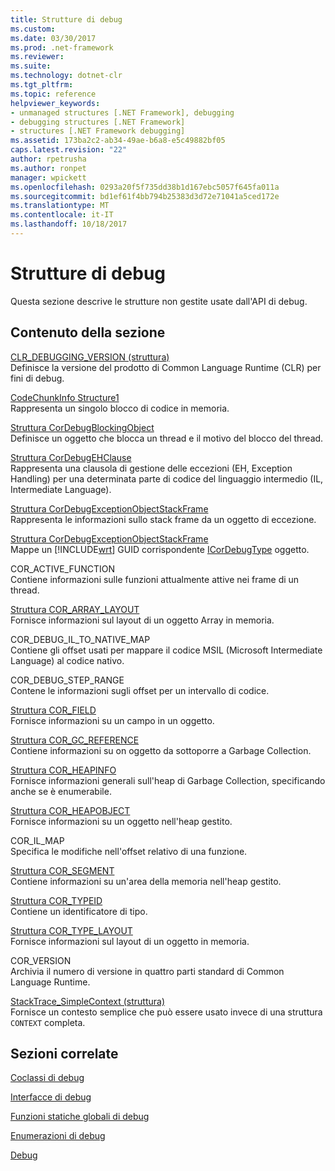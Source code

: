 ```yaml
---
title: Strutture di debug
ms.custom: 
ms.date: 03/30/2017
ms.prod: .net-framework
ms.reviewer: 
ms.suite: 
ms.technology: dotnet-clr
ms.tgt_pltfrm: 
ms.topic: reference
helpviewer_keywords:
- unmanaged structures [.NET Framework], debugging
- debugging structures [.NET Framework]
- structures [.NET Framework debugging]
ms.assetid: 173ba2c2-ab34-49ae-b6a8-e5c49882bf05
caps.latest.revision: "22"
author: rpetrusha
ms.author: ronpet
manager: wpickett
ms.openlocfilehash: 0293a20f5f735dd38b1d167ebc5057f645fa011a
ms.sourcegitcommit: bd1ef61f4bb794b25383d3d72e71041a5ced172e
ms.translationtype: MT
ms.contentlocale: it-IT
ms.lasthandoff: 10/18/2017
---
```

# <a name="debugging-structures"></a>Strutture di debug
Questa sezione descrive le strutture non gestite usate dall'API di debug.  
  
## <a name="in-this-section"></a>Contenuto della sezione  
 [CLR_DEBUGGING_VERSION (struttura)](../../../../docs/framework/unmanaged-api/debugging/clr-debugging-version-structure.md)  
 Definisce la versione del prodotto di Common Language Runtime (CLR) per fini di debug.  
  
 [CodeChunkInfo Structure1](../../../../docs/framework/unmanaged-api/debugging/codechunkinfo-structure.md)  
 Rappresenta un singolo blocco di codice in memoria.  
  
 [Struttura CorDebugBlockingObject](../../../../docs/framework/unmanaged-api/debugging/cordebugblockingobject-structure.md)  
 Definisce un oggetto che blocca un thread e il motivo del blocco del thread.  
  
 [Struttura CorDebugEHClause](../../../../docs/framework/unmanaged-api/debugging/cordebugehclause-structure.md)  
 Rappresenta una clausola di gestione delle eccezioni (EH, Exception Handling) per una determinata parte di codice del linguaggio intermedio (IL, Intermediate Language).  
  
 [Struttura CorDebugExceptionObjectStackFrame](../../../../docs/framework/unmanaged-api/debugging/cordebugexceptionobjectstackframe-structure.md)  
 Rappresenta le informazioni sullo stack frame da un oggetto di eccezione.  
  
 [Struttura CorDebugExceptionObjectStackFrame](../../../../docs/framework/unmanaged-api/debugging/cordebugexceptionobjectstackframe-structure.md)  
 Mappe un [!INCLUDE[wrt](../../../../includes/wrt-md.md)] GUID corrispondente [ICorDebugType](../../../../docs/framework/unmanaged-api/debugging/icordebugtype-interface.md) oggetto.  
  
 COR_ACTIVE_FUNCTION  
 Contiene informazioni sulle funzioni attualmente attive nei frame di un thread.  
  
 [Struttura COR_ARRAY_LAYOUT](../../../../docs/framework/unmanaged-api/debugging/cor-array-layout-structure.md)  
 Fornisce informazioni sul layout di un oggetto Array in memoria.  
  
 COR_DEBUG_IL_TO_NATIVE_MAP  
 Contiene gli offset usati per mappare il codice MSIL (Microsoft Intermediate Language) al codice nativo.  
  
 COR_DEBUG_STEP_RANGE  
 Contene le informazioni sugli offset per un intervallo di codice.  
  
 [Struttura COR_FIELD](../../../../docs/framework/unmanaged-api/debugging/cor-field-structure.md)  
 Fornisce informazioni su un campo in un oggetto.  
  
 [Struttura COR_GC_REFERENCE](../../../../docs/framework/unmanaged-api/debugging/cor-gc-reference-structure.md)  
 Contiene informazioni su on oggetto da sottoporre a Garbage Collection.  
  
 [Struttura COR_HEAPINFO](../../../../docs/framework/unmanaged-api/debugging/cor-heapinfo-structure.md)  
 Fornisce informazioni generali sull'heap di Garbage Collection, specificando anche se è enumerabile.  
  
 [Struttura COR_HEAPOBJECT](../../../../docs/framework/unmanaged-api/debugging/cor-heapobject-structure.md)  
 Fornisce informazioni su un oggetto nell'heap gestito.  
  
 COR_IL_MAP  
 Specifica le modifiche nell'offset relativo di una funzione.  
  
 [Struttura COR_SEGMENT](../../../../docs/framework/unmanaged-api/debugging/cor-segment-structure.md)  
 Contiene informazioni su un'area della memoria nell'heap gestito.  
  
 [Struttura COR_TYPEID](../../../../docs/framework/unmanaged-api/debugging/cor-typeid-structure.md)  
 Contiene un identificatore di tipo.  
  
 [Struttura COR_TYPE_LAYOUT](../../../../docs/framework/unmanaged-api/debugging/cor-type-layout-structure.md)  
 Fornisce informazioni sul layout di un oggetto in memoria.  
  
 COR_VERSION  
 Archivia il numero di versione in quattro parti standard di Common Language Runtime.  
  
 [StackTrace_SimpleContext (struttura)](../../../../docs/framework/unmanaged-api/debugging/stacktrace-simplecontext-structure.md)  
 Fornisce un contesto semplice che può essere usato invece di una struttura `CONTEXT` completa.  
  
## <a name="related-sections"></a>Sezioni correlate  
 [Coclassi di debug](../../../../docs/framework/unmanaged-api/debugging/debugging-coclasses.md)  
  
 [Interfacce di debug](../../../../docs/framework/unmanaged-api/debugging/debugging-interfaces.md)  
  
 [Funzioni statiche globali di debug](../../../../docs/framework/unmanaged-api/debugging/debugging-global-static-functions.md)  
  
 [Enumerazioni di debug](../../../../docs/framework/unmanaged-api/debugging/debugging-enumerations.md)  
  
 [Debug](../../../../docs/framework/unmanaged-api/debugging/index.md)
